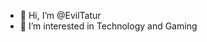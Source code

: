 - 👋 Hi, I’m @EvilTatur
- 👀 I’m interested in Technology and Gaming

<!---
EvilTatur/EvilTatur is a ✨ special ✨ repository because its `README.md` (this file) appears on your GitHub profile.
You can click the Preview link to take a look at your changes.
--->
